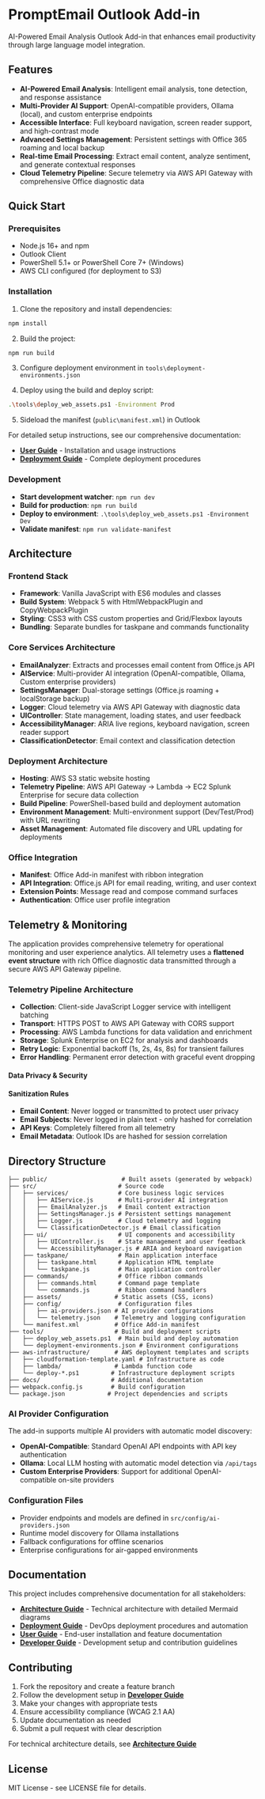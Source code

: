 # PromptEmail Outlook Add-in

AI-Powered Email Analysis Outlook Add-in that enhances email productivity through large language model integration.

## Features

- **AI-Powered Email Analysis**: Intelligent email analysis, tone detection, and response assistance
- **Multi-Provider AI Support**: OpenAI-compatible providers, Ollama (local), and custom enterprise endpoints
- **Accessible Interface**: Full keyboard navigation, screen reader support, and high-contrast mode
- **Advanced Settings Management**: Persistent settings with Office 365 roaming and local backup
- **Real-time Email Processing**: Extract email content, analyze sentiment, and generate contextual responses
- **Cloud Telemetry Pipeline**: Secure telemetry via AWS API Gateway with comprehensive Office diagnostic data

## Quick Start

### Prerequisites

- Node.js 16+ and npm
- Outlook Client 
- PowerShell 5.1+ or PowerShell Core 7+ (Windows)
- AWS CLI configured (for deployment to S3)

### Installation

1. Clone the repository and install dependencies:
```bash
npm install
```

2. Build the project:
```bash
npm run build
```

3. Configure deployment environment in `tools\deployment-environments.json`

4. Deploy using the build and deploy script:
```bash
.\tools\deploy_web_assets.ps1 -Environment Prod
```

5. Sideload the manifest (`public\manifest.xml`) in Outlook

For detailed setup instructions, see our comprehensive documentation:
- **[User Guide](docs/USER_GUIDE.md)** - Installation and usage instructions
- **[Deployment Guide](docs/DEPLOYMENT.md)** - Complete deployment procedures

### Development

- **Start development watcher**: `npm run dev`
- **Build for production**: `npm run build`
- **Deploy to environment**: `.\tools\deploy_web_assets.ps1 -Environment Dev`
- **Validate manifest**: `npm run validate-manifest`

## Architecture

### Frontend Stack
- **Framework**: Vanilla JavaScript with ES6 modules and classes
- **Build System**: Webpack 5 with HtmlWebpackPlugin and CopyWebpackPlugin
- **Styling**: CSS3 with CSS custom properties and Grid/Flexbox layouts
- **Bundling**: Separate bundles for taskpane and commands functionality

### Core Services Architecture
- **EmailAnalyzer**: Extracts and processes email content from Office.js API
- **AIService**: Multi-provider AI integration (OpenAI-compatible, Ollama, Custom enterprise providers)
- **SettingsManager**: Dual-storage settings (Office.js roaming + localStorage backup)
- **Logger**: Cloud telemetry via AWS API Gateway with diagnostic data
- **UIController**: State management, loading states, and user feedback
- **AccessibilityManager**: ARIA live regions, keyboard navigation, screen reader support
- **ClassificationDetector**: Email context and classification detection

### Deployment Architecture
- **Hosting**: AWS S3 static website hosting
- **Telemetry Pipeline**: AWS API Gateway → Lambda → EC2 Splunk Enterprise for secure data collection
- **Build Pipeline**: PowerShell-based build and deployment automation
- **Environment Management**: Multi-environment support (Dev/Test/Prod) with URL rewriting
- **Asset Management**: Automated file discovery and URL updating for deployments

### Office Integration
- **Manifest**: Office Add-in manifest with ribbon integration
- **API Integration**: Office.js API for email reading, writing, and user context
- **Extension Points**: Message read and compose command surfaces
- **Authentication**: Office user profile integration

## Telemetry & Monitoring

The application provides comprehensive telemetry for operational monitoring and user experience analytics. All telemetry uses a **flattened event structure** with rich Office diagnostic data transmitted through a secure AWS API Gateway pipeline.

### Telemetry Pipeline Architecture
- **Collection**: Client-side JavaScript Logger service with intelligent batching
- **Transport**: HTTPS POST to AWS API Gateway with CORS support
- **Processing**: AWS Lambda functions for data validation and enrichment  
- **Storage**: Splunk Enterprise on EC2 for analysis and dashboards
- **Retry Logic**: Exponential backoff (1s, 2s, 4s, 8s) for transient failures
- **Error Handling**: Permanent error detection with graceful event dropping

#### Data Privacy & Security

#### Sanitization Rules
- **Email Content**: Never logged or transmitted to protect user privacy
- **Email Subjects**: Never logged in plain text - only hashed for correlation
- **API Keys**: Completely filtered from all telemetry  
- **Email Metadata**: Outlook IDs are hashed for session correlation

## Directory Structure

```
├── public/                     # Built assets (generated by webpack)
├── src/                       # Source code
│   ├── services/              # Core business logic services
│   │   ├── AIService.js       # Multi-provider AI integration
│   │   ├── EmailAnalyzer.js   # Email content extraction
│   │   ├── SettingsManager.js # Persistent settings management
│   │   ├── Logger.js          # Cloud telemetry and logging
│   │   └── ClassificationDetector.js # Email classification
│   ├── ui/                    # UI components and accessibility
│   │   ├── UIController.js    # State management and user feedback
│   │   └── AccessibilityManager.js # ARIA and keyboard navigation
│   ├── taskpane/              # Main application interface
│   │   ├── taskpane.html      # Application HTML template
│   │   └── taskpane.js        # Main application controller
│   ├── commands/              # Office ribbon commands
│   │   ├── commands.html      # Command page template
│   │   └── commands.js        # Ribbon command handlers
│   ├── assets/               # Static assets (CSS, icons)
│   ├── config/                # Configuration files
│   │   ├── ai-providers.json # AI provider configurations
│   │   └── telemetry.json    # Telemetry and logging configuration
│   └── manifest.xml          # Office Add-in manifest
├── tools/                    # Build and deployment scripts
│   ├── deploy_web_assets.ps1  # Main build and deploy automation
│   └── deployment-environments.json # Environment configurations
├── aws-infrastructure/       # AWS deployment templates and scripts
│   ├── cloudformation-template.yaml # Infrastructure as code
│   ├── lambda/               # Lambda function code
│   └── deploy-*.ps1         # Infrastructure deployment scripts
├── docs/                    # Additional documentation
├── webpack.config.js        # Build configuration
└── package.json            # Project dependencies and scripts
```

### AI Provider Configuration

The add-in supports multiple AI providers with automatic model discovery:

- **OpenAI-Compatible**: Standard OpenAI API endpoints with API key authentication
- **Ollama**: Local LLM hosting with automatic model detection via `/api/tags`
- **Custom Enterprise Providers**: Support for additional OpenAI-compatible on-site providers

### Configuration Files
- Provider endpoints and models are defined in `src/config/ai-providers.json`
- Runtime model discovery for Ollama installations  
- Fallback configurations for offline scenarios
- Enterprise configurations for air-gapped environments

## Documentation

This project includes comprehensive documentation for all stakeholders:

- **[Architecture Guide](docs/ARCHITECTURE.md)** - Technical architecture with detailed Mermaid diagrams
- **[Deployment Guide](docs/DEPLOYMENT.md)** - DevOps deployment procedures and automation
- **[User Guide](docs/USER_GUIDE.md)** - End-user installation and feature documentation  
- **[Developer Guide](docs/DEVELOPER_GUIDE.md)** - Development setup and contribution guidelines

## Contributing

1. Fork the repository and create a feature branch
2. Follow the development setup in **[Developer Guide](docs/DEVELOPER_GUIDE.md)**
3. Make your changes with appropriate tests
4. Ensure accessibility compliance (WCAG 2.1 AA)
5. Update documentation as needed
6. Submit a pull request with clear description

For technical architecture details, see **[Architecture Guide](docs/ARCHITECTURE.md)**

## License

MIT License - see LICENSE file for details.
